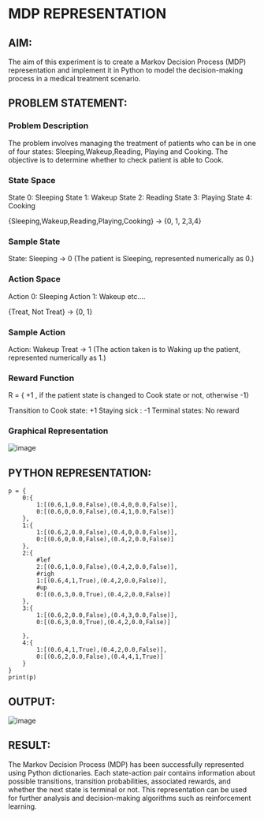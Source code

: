 # MDP REPRESENTATION

## AIM:
The aim of this experiment is to create a Markov Decision Process (MDP) representation and implement it in Python to model the decision-making process in a medical treatment scenario.

## PROBLEM STATEMENT:

### Problem Description
The problem involves managing the treatment of patients who can be in one of four states: Sleeping,Wakeup,Reading, Playing and Cooking. The objective is to determine whether to check patient is able to Cook.

### State Space
State 0: Sleeping State 1: Wakeup State 2: Reading State 3: Playing State 4: Cooking

{Sleeping,Wakeup,Reading,Playing,Cooking} -> {0, 1, 2,3,4}

### Sample State
State: Sleeping -> 0 (The patient is Sleeping, represented numerically as 0.)

### Action Space
Action 0: Sleeping Action 1: Wakeup etc....

{Treat, Not Treat} -> {0, 1}

### Sample Action

Action: Wakeup Treat -> 1 (The action taken is to Waking up the patient, represented numerically as 1.)



### Reward Function
R = { +1 , if the patient state is changed to Cook state or not, otherwise -1}

Transition to Cook state: +1 Staying sick : -1 Terminal states: No reward

### Graphical Representation

![image](https://github.com/user-attachments/assets/8133e1e2-ce72-4d89-a5ae-1f089d8bee90)

## PYTHON REPRESENTATION:
```
p = {
    0:{
        1:[(0.6,1,0.0,False),(0.4,0,0.0,False)],
        0:[(0.6,0,0.0,False),(0.4,1,0.0,False)]
    },
    1:{
        1:[(0.6,2,0.0,False),(0.4,0,0.0,False)],
        0:[(0.6,0,0.0,False),(0.4,2,0.0,False)]
    },
    2:{
        #lef
        2:[(0.6,1,0.0,False),(0.4,2,0.0,False)],
        #righ
        1:[(0.6,4,1,True),(0.4,2,0.0,False)],
        #up
        0:[(0.6,3,0.0,True),(0.4,2,0.0,False)]
    },
    3:{
        1:[(0.6,2,0.0,False),(0.4,3,0.0,False)],
        0:[(0.6,3,0.0,True),(0.4,2,0.0,False)]
        
    },
    4:{
        1:[(0.6,4,1,True),(0.4,2,0.0,False)],
        0:[(0.6,2,0.0,False),(0.4,4,1,True)]
    }
}
print(p)
```

## OUTPUT:

![image](https://github.com/user-attachments/assets/5e21f233-6447-42d1-96dd-a7aa8398716d)


## RESULT:
The Markov Decision Process (MDP) has been successfully represented using Python dictionaries. Each state-action pair contains information about possible transitions, transition probabilities, associated rewards, and whether the next state is terminal or not. This representation can be used for further analysis and decision-making algorithms such as reinforcement learning.

